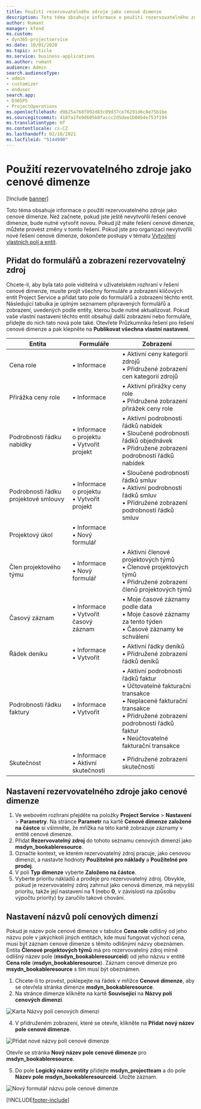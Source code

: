 ```yaml
---
title: Použití rezervovatelného zdroje jako cenové dimenze
description: Toto téma obsahuje informace o použití rezervovatelného zdroje jako cenové dimenze.
author: Rumant
manager: kfend
ms.custom:
- dyn365-projectservice
ms.date: 10/01/2020
ms.topic: article
ms.service: business-applications
ms.author: rumant
audience: Admin
search.audienceType:
- admin
- customizer
- enduser
search.app:
- D365PS
- ProjectOperations
ms.openlocfilehash: d9b25a768f892d83c09d37ce76291d6c8e75b1be
ms.sourcegitcommit: 418fa1fe9d605b8faccc2d5dee1b04b4e753f194
ms.translationtype: HT
ms.contentlocale: cs-CZ
ms.lasthandoff: 02/10/2021
ms.locfileid: "5144990"
---
```

# <a name="use-bookable-resource-as-a-pricing-dimension"></a>Použití rezervovatelného zdroje jako cenové dimenze

[!include [banner](../includes/psa-now-project-operations.md)]

Toto téma obsahuje informace o použití rezervovatelného zdroje jako cenové dimenze. Než začnete, pokud jste ještě nevytvořili řešení cenové dimenze, bude nutné vytvořit novou. Pokud již máte řešení cenové dimenze, můžete provést změny v tomto řešení. Pokud jste pro organizaci nevytvořili nové řešení cenové dimenze, dokončete postupy v tématu [Vytvoření vlastních polí a entit](create-custom-fields-entities.md).

## <a name="add-bookable-resource-to-forms-and-views"></a>Přidat do formulářů a zobrazení rezervovatelný zdroj
Chcete-li, aby byla tato pole viditelná v uživatelském rozhraní v řešení cenové dimenze, musíte projít všechny formuláře a zobrazení klíčových entit Project Service a přidat tato pole do formulářů a zobrazení těchto entit.
Následující tabulka je úplným seznamem připravených formulářů a zobrazení, uvedených podle entity, kterou bude nutné aktualizovat. Pokud vaše vlastní nastavení těchto entit obsahují další zobrazení nebo formuláře, přidejte do nich tato nová pole také.
Otevřete Průzkumníka řešení pro řešení cenové dimenze a pak klepněte na **Publikovat všechna vlastní nastavení**.


|   Entita        | Formuláře   |Zobrazení        |
| ------------------------------|---------------------------------|----------------------------------|
|  Cena role|• Informace |• Aktivní ceny kategorií zdrojů<br> • Přidružené zobrazení cen kategorií zdrojů|
|  Přirážka ceny role|• Informace|• Aktivní přirážky ceny role<br>• Přidružené zobrazení přirážek ceny role|
|  Podrobnosti řádku nabídky|• Informace o projektu<br>• Vytvořit projekt|• Aktivní podrobnosti řádků nabídek<br>• Sloučené podrobnosti řádků objednávek<br>• Přidružené zobrazení podrobností řádků nabídek|
|  Podrobnosti řádku projektové smlouvy|• Informace o projektu<br>• Vytvořit projekt|• Sloučené podrobnosti řádků smluv<br>• Aktivní podrobnosti řádků smluv<br>• Přidružené zobrazení podrobností řádků smluv|
|  Projektový úkol|• Informace<br>• Nový formulář||
|  Člen projektového týmu|• Informace<br>• Nový formulář|• Aktivní členové projektových týmů<br>• Členové projektových týmů<br>• Přidružené zobrazení členů projektových týmů|
|  Časový záznam|• Informace<br>• Vytvořit časový záznam|• Moje časové záznamy podle data<br>• Moje časové záznamy za tento týden<br>• Časové záznamy ke schválení|
|  Řádek deníku|• Informace<br>• Vytvořit|• Aktivní řádky deníků<br>• Přidružené zobrazení řádků deníků|
|  Podrobnosti řádku faktury|• Informace<br>• Vytvořit|• Aktivní podrobnosti řádků faktur<br>• Účtovatelné fakturační transakce<br>• Neplacené fakturační transakce<br>• Přidružené zobrazení podrobností řádků faktur<br>• Neúčtovatelné fakturační transakce|
|  Skutečnost|• Informace<br>• Aktivní skutečnosti|• Přidružené zobrazení skutečností|

## <a name="set-up-bookable-resource-as-a-pricing-dimension"></a>Nastavení rezervovatelného zdroje jako cenové dimenze

1. Ve webovém rozhraní přejděte na položky **Project Service** > **Nastavení** > **Parametry**. Na stránce **Parametr** na kartě **Cenové dimenze založené na částce** si všimněte, že mřížka na této kartě zobrazuje záznamy v entitě cenové dimenze. 
2. Přidat **Rezervovatelný zdroj** do tohoto seznamu cenových dimenzí jako **msdyn_bookableresource**. 
3. Označte kontext, ve kterém rezervovatelný zdroj pracuje, jako cenovou dimenzi, a nastavte hodnoty **Použitelné pro náklady** a **Použitelné pro prodej**.
4. V poli **Typ dimenze** vyberte **Založeno na částce**. 
5. Vyberte prioritu nákladů a prodeje pro rezervovatelný zdroj. Obvykle, pokud je rezervovatelný zdroj zahrnut jako cenová dimenze, má nejvyšší prioritu, takže její nastavení na **1** (nebo **0**, v závislosti na způsobu výpočtu priority) by zaručilo takové chování.

## <a name="set-up-pricing-dimension-field-names"></a>Nastavení názvů polí cenových dimenzí

Pokud je název pole cenové dimenze v tabulce **Cena role** odlišný od jeho názvu pole v jakýchkoli jiných entitách, kde musí fungovat výchozí cena, musí být záznam cenové dimenze s těmito odlišnými názvy obeznámen.    
Entita **Členové projektových týmů** má pro rezervovatelný zdroj mírně odlišný název pole (**msdyn_bookableresourceid**) od jeho názvu v entitě **Cena role** (**msdyn_bookableresource**). Záznam cenové dimenze pro **msydn_bookableresource** s tím musí být obeznámen. 
1. Chcete-li to provést, poklepejte na řádek v mřížce **Cenové dimenze**, aby se otevřela stránka dimenze **msdyn_bookableresource**.
2. Na stránce dimenze klikněte na kartě **Související** na **Názvy polí cenových dimenzí**.

 ![Karta Názvy polí cenových dimenzí](media/PD-fieldname.png)

4. V přidruženém zobrazení, které se otevře, klikněte na **Přidat nový název pole cenové dimenze**.

 ![Přidat nové názvy polí cenové dimenze](media/Add-NewPD-fieldname.png)


Otevře se stránka **Nový název pole cenové dimenze** pro **msdyn_bookableresource**. 

5. Do pole **Logický název entity** přidejte **msdyn_projectteam** a do pole **Název pole** **msdyn_bookableresourceid**. Uložte záznam.

 ![Nový formulář názvu pole cenové dimenze](media/PD-fieldname-Added.png)


[!INCLUDE[footer-include](../includes/footer-banner.md)]
